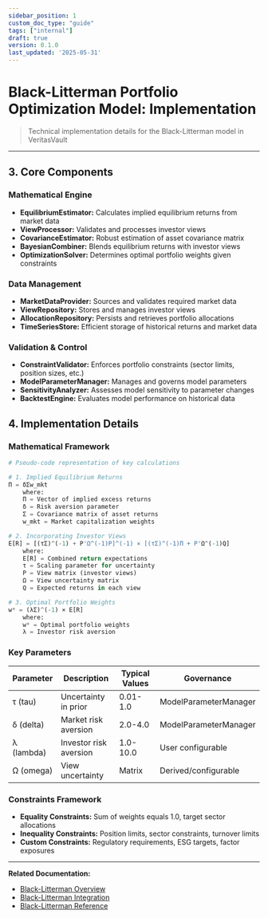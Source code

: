 ```yaml
---
sidebar_position: 1
custom_doc_type: "guide"
tags: ["internal"]
draft: true
version: 0.1.0
last_updated: '2025-05-31'
---
```


# Black-Litterman Portfolio Optimization Model: Implementation

> Technical implementation details for the Black-Litterman model in VeritasVault

---

## 3. Core Components

### Mathematical Engine

* **EquilibriumEstimator:** Calculates implied equilibrium returns from market data
* **ViewProcessor:** Validates and processes investor views
* **CovarianceEstimator:** Robust estimation of asset covariance matrix
* **BayesianCombiner:** Blends equilibrium returns with investor views
* **OptimizationSolver:** Determines optimal portfolio weights given constraints

### Data Management

* **MarketDataProvider:** Sources and validates required market data
* **ViewRepository:** Stores and manages investor views
* **AllocationRepository:** Persists and retrieves portfolio allocations
* **TimeSeriesStore:** Efficient storage of historical returns and market data

### Validation & Control

* **ConstraintValidator:** Enforces portfolio constraints (sector limits, position sizes, etc.)
* **ModelParameterManager:** Manages and governs model parameters
* **SensitivityAnalyzer:** Assesses model sensitivity to parameter changes
* **BacktestEngine:** Evaluates model performance on historical data

## 4. Implementation Details

### Mathematical Framework

```python
# Pseudo-code representation of key calculations

# 1. Implied Equilibrium Returns
Π = δΣw_mkt
    where:
    Π = Vector of implied excess returns
    δ = Risk aversion parameter
    Σ = Covariance matrix of asset returns
    w_mkt = Market capitalization weights

# 2. Incorporating Investor Views
E[R] = [(τΣ)^(-1) + P'Ω^(-1)P]^(-1) × [(τΣ)^(-1)Π + P'Ω^(-1)Q]
    where:
    E[R] = Combined return expectations
    τ = Scaling parameter for uncertainty
    P = View matrix (investor views)
    Ω = View uncertainty matrix
    Q = Expected returns in each view

# 3. Optimal Portfolio Weights
w* = (λΣ)^(-1) × E[R]
    where:
    w* = Optimal portfolio weights
    λ = Investor risk aversion
```

### Key Parameters

| Parameter | Description | Typical Values | Governance |
|-----------|-------------|----------------|------------|
| τ (tau) | Uncertainty in prior | 0.01-1.0 | ModelParameterManager |
| δ (delta) | Market risk aversion | 2.0-4.0 | ModelParameterManager |
| λ (lambda) | Investor risk aversion | 1.0-10.0 | User configurable |
| Ω (omega) | View uncertainty | Matrix | Derived/configurable |

### Constraints Framework

* **Equality Constraints:** Sum of weights equals 1.0, target sector allocations
* **Inequality Constraints:** Position limits, sector constraints, turnover limits
* **Custom Constraints:** Regulatory requirements, ESG targets, factor exposures

---

**Related Documentation:**
* [Black-Litterman Overview](./BlackLitterman-Overview.md)
* [Black-Litterman Integration](./BlackLitterman-Integration.md)
* [Black-Litterman Reference](./BlackLitterman-Reference.md)